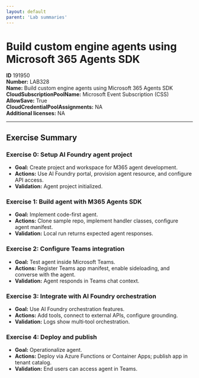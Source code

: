 ```yaml
---
layout: default
parent: 'Lab summaries'
---
```


# Build custom engine agents using Microsoft 365 Agents SDK

**ID** 191950  
**Number:** LAB328  
**Name:** Build custom engine agents using Microsoft 365 Agents SDK
**CloudSubscriptionPoolName:** Microsoft Event Subscription (CSS)  
**AllowSave:** True  
**CloudCredentialPoolAssignments:** NA  
**Additional licenses:** NA  

---

## Exercise Summary
### Exercise 0: Setup AI Foundry agent project
- **Goal:** Create project and workspace for M365 agent development.  
- **Actions:** Use AI Foundry portal, provision agent resource, and configure API access.  
- **Validation:** Agent project initialized.  

### Exercise 1: Build agent with M365 Agents SDK
- **Goal:** Implement code-first agent.  
- **Actions:** Clone sample repo, implement handler classes, configure agent manifest.  
- **Validation:** Local run returns expected agent responses.  

### Exercise 2: Configure Teams integration
- **Goal:** Test agent inside Microsoft Teams.  
- **Actions:** Register Teams app manifest, enable sideloading, and converse with the agent.  
- **Validation:** Agent responds in Teams chat context.  

### Exercise 3: Integrate with AI Foundry orchestration
- **Goal:** Use AI Foundry orchestration features.  
- **Actions:** Add tools, connect to external APIs, configure grounding.  
- **Validation:** Logs show multi‑tool orchestration.  

### Exercise 4: Deploy and publish
- **Goal:** Operationalize agent.  
- **Actions:** Deploy via Azure Functions or Container Apps; publish app in tenant catalog.  
- **Validation:** End users can access agent in Teams.  
